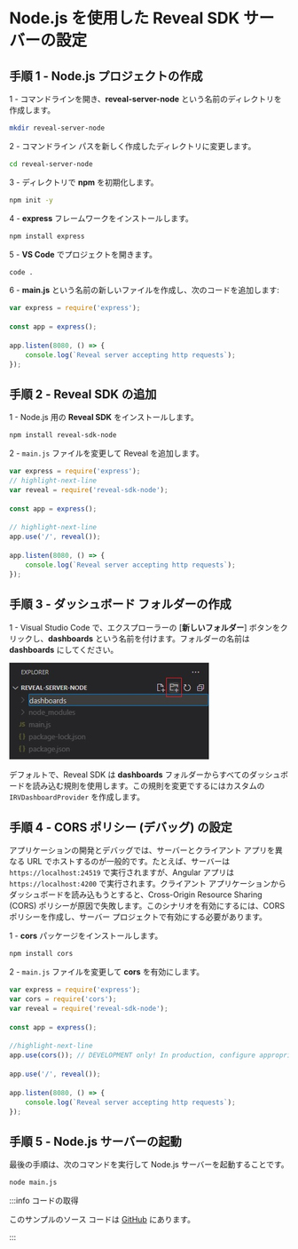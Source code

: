 # Node.js を使用した Reveal SDK サーバーの設定

## 手順 1 - Node.js プロジェクトの作成

1 - コマンドラインを開き、**reveal-server-node** という名前のディレクトリを作成します。

```bash
mkdir reveal-server-node
```

2 - コマンドライン パスを新しく作成したディレクトリに変更します。

```bash
cd reveal-server-node
```

3 - ディレクトリで **npm** を初期化します。

```bash npm2yarn
npm init -y
```

4 - **express** フレームワークをインストールします。

```bash npm2yarn
npm install express
```

5 - **VS Code** でプロジェクトを開きます。

```bash
code .
```

6 - **main.js** という名前の新しいファイルを作成し、次のコードを追加します:

```js title="main.js"
var express = require('express');

const app = express();

app.listen(8080, () => {
	console.log(`Reveal server accepting http requests`);
});
```

## 手順 2 - Reveal SDK の追加

1 - Node.js 用の **Reveal SDK** をインストールします。

```bash npm2yarn
npm install reveal-sdk-node
```

2 - `main.js` ファイルを変更して Reveal を追加します。

```js
var express = require('express');
// highlight-next-line
var reveal = require('reveal-sdk-node');

const app = express();

// highlight-next-line
app.use('/', reveal());

app.listen(8080, () => {
	console.log(`Reveal server accepting http requests`);
});
```

## 手順 3 - ダッシュボード フォルダーの作成

1 - Visual Studio Code で、エクスプローラーの [**新しいフォルダー**] ボタンをクリックし、**dashboards** という名前を付けます。フォルダーの名前は **dashboards** にしてください。

![](images/getting-started-server-node-create-dashboards-folder.jpg)

デフォルトで、Reveal SDK は **dashboards** フォルダーからすべてのダッシュボードを読み込む規則を使用します。この規則を変更でするにはカスタムの `IRVDashboardProvider` を作成します。

## 手順 4 - CORS ポリシー (デバッグ) の設定

アプリケーションの開発とデバッグでは、サーバーとクライアント アプリを異なる URL でホストするのが一般的です。たとえば、サーバーは `https://localhost:24519` で実行されますが、Angular アプリは `https://localhost:4200` で実行されます。クライアント アプリケーションからダッシュボードを読み込もうとすると、Cross-Origin Resource Sharing (CORS) ポリシーが原因で失敗します。このシナリオを有効にするには、CORS ポリシーを作成し、サーバー プロジェクトで有効にする必要があります。

1 - **cors** パッケージをインストールします。

```bash npm2yarn
npm install cors
```

2 - `main.js` ファイルを変更して **cors** を有効にします。

```js title="main.js"
var express = require('express');
var cors = require('cors');
var reveal = require('reveal-sdk-node');

const app = express();

//highlight-next-line
app.use(cors()); // DEVELOPMENT only! In production, configure appropriately.

app.use('/', reveal());

app.listen(8080, () => {
	console.log(`Reveal server accepting http requests`);
});
```

## 手順 5 - Node.js サーバーの起動

最後の手順は、次のコマンドを実行して Node.js サーバーを起動することです。

```bash
node main.js
```

:::info コードの取得

このサンプルのソース コードは [GitHub](https://github.com/RevealBi/sdk-samples-javascript/tree/main/01-GettingStarted/server/nodejs-js) にあります。

:::